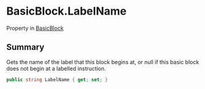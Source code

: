 # BasicBlock.LabelName

Property in [BasicBlock](api/csharp/yarn.compiler.basicblock.md)

## Summary


Gets the name of the label that this block begins at, or null if this basic block does not begin at a labelled instruction.


```csharp
public string LabelName { get; set; }
```

